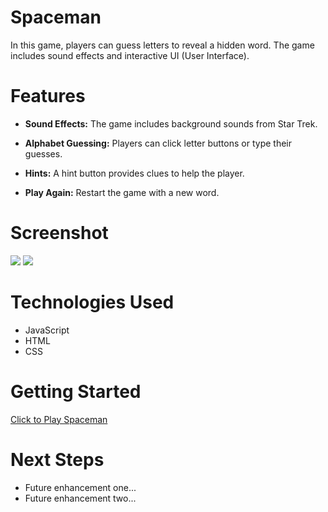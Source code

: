 # Spaceman
In this game, players can guess letters to reveal a hidden word. The game includes sound effects and interactive UI (User Interface).

# Features

- **Sound Effects:** The game includes background sounds from Star Trek.

- **Alphabet Guessing:** Players can click letter buttons or type their guesses.

- **Hints:** A hint button provides clues to help the player.

- **Play Again:** Restart the game with a new word.

# Screenshot

<img src="url to your image on imgur">
<img src="url to your image on imgur">

# Technologies Used

- JavaScript
- HTML
- CSS


# Getting Started

[Click to Play Spaceman](https://tanisha-png.github.io/Spaceman/)

# Next Steps

- Future enhancement one...
- Future enhancement two... 
